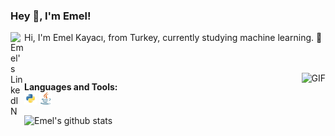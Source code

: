 ### Hey 👋, I'm Emel!

<a href="https://www.linkedin.com/in/emel-kayac%C4%B1-825a19178/">
  <img align="left" alt="Emel's LinkedIN" width="22px" src="https://cdn.jsdelivr.net/npm/simple-icons@v3/icons/linkedin.svg" />
<a />

Hi, I'm Emel Kayacı, from Turkey, currently studying machine learning. 🤖

<br />
<br />

  <img align="right" alt="GIF" src="https://media.giphy.com/media/tczJoRU7XwBS8/giphy.gif" />
  
**Languages and Tools:**  
<code><img height="20" src="https://raw.githubusercontent.com/github/explore/80688e429a7d4ef2fca1e82350fe8e3517d3494d/topics/python/python.png"></code>
<code><img height="20" src="https://raw.githubusercontent.com/github/explore/80688e429a7d4ef2fca1e82350fe8e3517d3494d/topics/java/java.png"></code>


![Emel's github stats](https://github-readme-stats.vercel.app/api?username=emel-kayaci&show_icons=true&hide_border=true)
